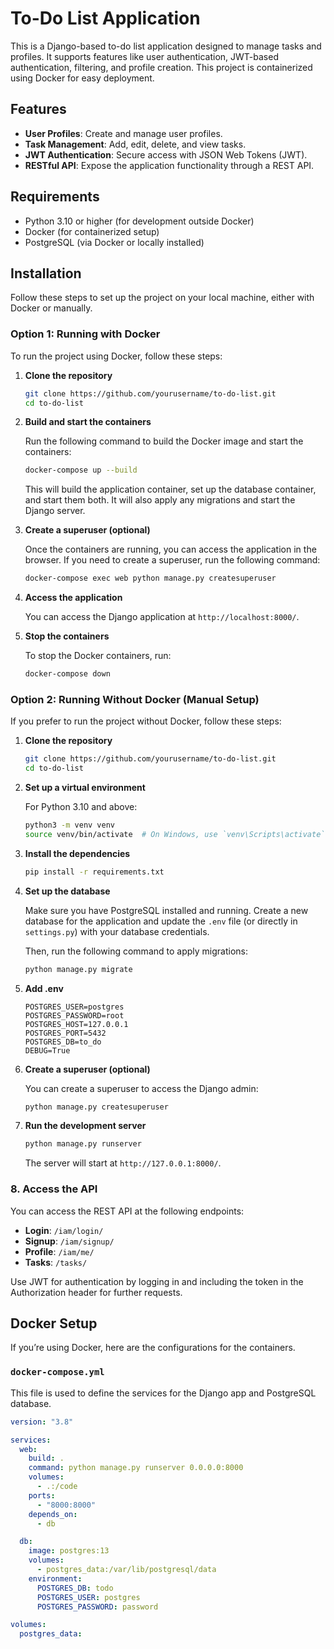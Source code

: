 # To-Do List Application

This is a Django-based to-do list application designed to manage tasks and profiles. It supports features like user authentication, JWT-based authentication, filtering, and profile creation. This project is containerized using Docker for easy deployment.

## Features

- **User Profiles**: Create and manage user profiles.
- **Task Management**: Add, edit, delete, and view tasks.
- **JWT Authentication**: Secure access with JSON Web Tokens (JWT).
- **RESTful API**: Expose the application functionality through a REST API.

## Requirements

- Python 3.10 or higher (for development outside Docker)
- Docker (for containerized setup)
- PostgreSQL (via Docker or locally installed)

## Installation

Follow these steps to set up the project on your local machine, either with Docker or manually.

### Option 1: Running with Docker

To run the project using Docker, follow these steps:

1. **Clone the repository**

   ```bash
   git clone https://github.com/yourusername/to-do-list.git
   cd to-do-list
   ```

2. **Build and start the containers**

   Run the following command to build the Docker image and start the containers:

   ```bash
   docker-compose up --build
   ```

   This will build the application container, set up the database container, and start them both. It will also apply any migrations and start the Django server.

3. **Create a superuser (optional)**

   Once the containers are running, you can access the application in the browser. If you need to create a superuser, run the following command:

   ```bash
   docker-compose exec web python manage.py createsuperuser
   ```

4. **Access the application**

   You can access the Django application at `http://localhost:8000/`.

5. **Stop the containers**

   To stop the Docker containers, run:

   ```bash
   docker-compose down
   ```

### Option 2: Running Without Docker (Manual Setup)

If you prefer to run the project without Docker, follow these steps:

1. **Clone the repository**

   ```bash
   git clone https://github.com/yourusername/to-do-list.git
   cd to-do-list
   ```

2. **Set up a virtual environment**

   For Python 3.10 and above:

   ```bash
   python3 -m venv venv
   source venv/bin/activate  # On Windows, use `venv\Scripts\activate`
   ```

3. **Install the dependencies**

   ```bash
   pip install -r requirements.txt
   ```

4. **Set up the database**

   Make sure you have PostgreSQL installed and running. Create a new database for the application and update the `.env` file (or directly in `settings.py`) with your database credentials.

   Then, run the following command to apply migrations:

   ```bash
   python manage.py migrate
   ```

5. **Add .env**

   ```
   POSTGRES_USER=postgres
   POSTGRES_PASSWORD=root
   POSTGRES_HOST=127.0.0.1
   POSTGRES_PORT=5432
   POSTGRES_DB=to_do
   DEBUG=True

   ```

6. **Create a superuser (optional)**

   You can create a superuser to access the Django admin:

   ```bash
   python manage.py createsuperuser
   ```

7. **Run the development server**

   ```bash
   python manage.py runserver
   ```

   The server will start at `http://127.0.0.1:8000/`.

### 8. Access the API

You can access the REST API at the following endpoints:

- **Login**: `/iam/login/`
- **Signup**: `/iam/signup/`
- **Profile**: `/iam/me/`
- **Tasks**: `/tasks/`

Use JWT for authentication by logging in and including the token in the Authorization header for further requests.

## Docker Setup

If you’re using Docker, here are the configurations for the containers.

### `docker-compose.yml`

This file is used to define the services for the Django app and PostgreSQL database.

```yaml
version: "3.8"

services:
  web:
    build: .
    command: python manage.py runserver 0.0.0.0:8000
    volumes:
      - .:/code
    ports:
      - "8000:8000"
    depends_on:
      - db

  db:
    image: postgres:13
    volumes:
      - postgres_data:/var/lib/postgresql/data
    environment:
      POSTGRES_DB: todo
      POSTGRES_USER: postgres
      POSTGRES_PASSWORD: password

volumes:
  postgres_data:
```
